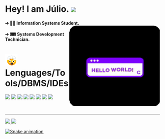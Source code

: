 # Hey! I am Júlio. <img src="https://raw.githubusercontent.com/iampavangandhi/iampavangandhi/master/gifs/Hi.gif" width="30px">

<div>
  
####  ➔ 👨‍💻 Information Systems Student. <img align="right" alt="gif" width="295px" src="https://github.com/AsTunO/AsTunO/blob/main/GitGif/HelloGif.gif">
####  ➔ ⌨ Systems Development Technician.                               
  
</div>

# <img src="https://github.com/AsTunO/AsTunO/blob/main/GitGif/emoji.gif" width="40px"> Lenguages/Tools/DBMS/IDEs

<div aling="center">
<p aling="center">
<img height="28em" src="https://img.shields.io/badge/Java-ED8B00?style=for-the-badge&logo=java&logoColor=white"/>
<img height="28em" src="https://img.shields.io/badge/Python-3776AB?style=for-the-badge&logo=python&logoColor=white"/>
<img height="28em" src="https://img.shields.io/badge/JavaScript-F7DF1E?style=for-the-badge&logo=javascript&logoColor=black"/>
<img height="28em" src="https://img.shields.io/badge/HTML5-E34F26?style=for-the-badge&logo=html5&logoColor=white"/>
<img height="28em" src="https://img.shields.io/badge/CSS3-1572B6?style=for-the-badge&logo=css3&logoColor=white"/>
<img height="28m" src="https://img.shields.io/badge/MySQL-00000F?style=for-the-badge&logo=mysql&logoColor=white"/>
<img height="28m" src="https://img.shields.io/badge/Microsoft_SQL_Server-CC2927?style=for-the-badge&logo=microsoft-sql-server&logoColor=white"/>
<img height="28m" src="https://img.shields.io/badge/Visual_Studio_Code-0078D4?style=for-the-badge&logo=visual%20studio%20code&logoColor=white"/>
</p>
</br>
</div>

---

<div>
  <a href="https://github.com/AsTunO">
  <img height="235m" src="https://github-readme-stats.vercel.app/api?username=AsTunO&show_icons=true&theme=midnight-purple&include_all_commits=true&count_private=true"/>
  <img height="235m" src="https://github-readme-stats.vercel.app/api/top-langs/?username=AsTunO&langs_count=16&theme=midnight-purple"/>
</div>

![Snake animation](https://github.com/AsTunO/AsTunO/blob/output/github-contribution-grid-snake.svg)
  
